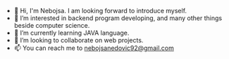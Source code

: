 - 👋 Hi, I'm Nebojsa. I am looking forward to introduce myself.
- 👀 I’m interested in backend program developing, and many other things beside computer science.
- 🌱 I’m currently learning JAVA language.
- 💞️ I’m looking to collaborate on web projects.
- 📫 You can reach me to nebojsanedovic92@gmail.com

<!---
Shone7/Shone7 is a ✨ special ✨ repository because its `README.md` (this file) appears on your GitHub profile.
You can click the Preview link to take a look at your changes.
--->

